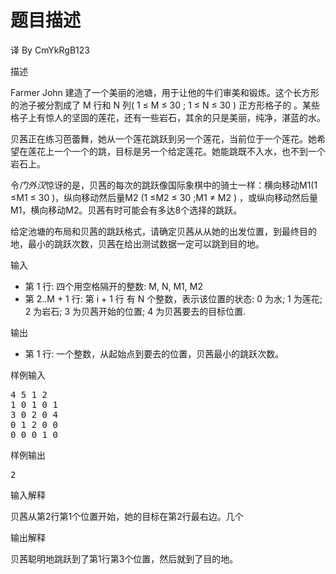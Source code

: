 # 题目描述


<p>
	译 By CmYkRgB123
</p>
<p>
	描述
</p>
<p>
	Farmer John 建造了一个美丽的池塘，用于让他的牛们审美和锻炼。这个长方形的池子被分割成了 M 行和 N 列( 1 ≤ M ≤ 30 ; 1 ≤ N ≤ 30 ) 正方形格子的 。某些格子上有惊人的坚固的莲花，还有一些岩石，其余的只是美丽，纯净，湛蓝的水。
</p>
<p>
	贝茜正在练习芭蕾舞，她从一个莲花跳跃到另一个莲花，当前位于一个莲花。她希望在莲花上一个一个的跳，目标是另一个给定莲花。她能跳既不入水，也不到一个岩石上。
</p>
<p>
	令<i>门外汉</i>惊讶的是，贝茜的每次的跳跃像国际象棋中的骑士一样：横向移动M1(1 ≤M1 ≤ 30 )，纵向移动然后量M2 (1 ≤M2 ≤ 30 ;M1 ≠ M2 ) ，或纵向移动然后量M1，横向移动M2。贝茜有时可能会有多达8个选择的跳跃。
</p>
<p>
	给定池塘的布局和贝茜的跳跃格式，请确定贝茜从从她的出发位置，到最终目的地，最小的跳跃次数，贝茜在给出测试数据一定可以跳到目的地。
</p>
<p>
	输入
</p>
<ul>
	<li>
		第 1 行: 四个用空格隔开的整数: M, N, M1, M2
	</li>
	<li>
		第 2..M + 1 行: 第 i + 1 行 有 N 个整数，表示该位置的状态: 0 为水; 1 为莲花; 2 为岩石; 3 为贝茜开始的位置; 4 为贝茜要去的目标位置.
	</li>
</ul>
<p>
	输出
</p>
<ul>
	<li>
		第 1 行: 一个整数，从起始点到要去的位置，贝茜最小的跳跃次数。
	</li>
</ul>
<p>
	样例输入
</p>
<pre>4 5 1 2
1 0 1 0 1
3 0 2 0 4
0 1 2 0 0
0 0 0 1 0
</pre>
<p>
	样例输出
</p>
<pre>2
</pre>
<p>
	输入解释
</p>
<p>
	贝茜从第2行第1个位置开始，她的目标在第2行最右边。几个
</p>
<p>
	输出解释
</p>
<p>
	贝茜聪明地跳跃到了第1行第3个位置，然后就到了目的地。
</p>
